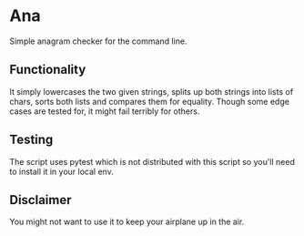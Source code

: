 # Ana

Simple anagram checker for the command line.

## Functionality
It simply lowercases the two given strings, splits up both 
strings into lists of chars, sorts both lists and compares
them for equality. Though some edge cases are tested for, it
might fail terribly for others.

## Testing
The script uses pytest which is not distributed with this
script so you'll need to install it in your local env.

## Disclaimer
You might not want to use it to keep your airplane up in 
the air.

